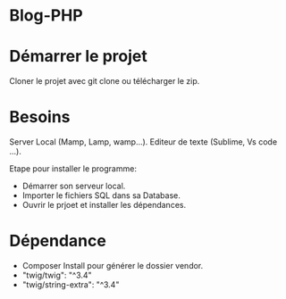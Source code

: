 # Blog-PHP

# Démarrer le projet
Cloner le projet avec git clone ou télécharger le zip.

# Besoins

Server Local (Mamp, Lamp, wamp...).
Editeur de texte (Sublime, Vs code ...).

Etape pour installer le programme:

- Démarrer son serveur local.
- Importer le fichiers SQL dans sa Database.
- Ouvrir le prjoet et installer les dépendances.


# Dépendance

- Composer Install pour générer le dossier vendor.
- "twig/twig": "^3.4"
- "twig/string-extra": "^3.4"
